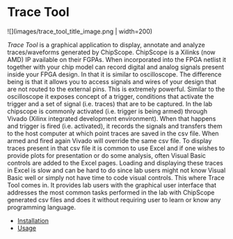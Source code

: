 # Trace Tool

![](images/trace_tool_title_image.png | width=200)

_Trace Tool_ is a graphical application to display, annotate and analyze traces/waveforms generated by ChipScope.
ChipScope is a Xilinks (now AMD) IP available on their FGPAs. When incorporated into the FPGA netlist it together 
with your chip model can record digital and analog signals present inside your FPGA design. In that it is similar to 
oscilloscope. The difference being is that it allows you to access signals and wires of your design that are not 
routed to the external pins. This is extremely powerful. Similar to the oscilloscope it exposes concept of a trigger, 
conditions that activate the trigger and a set of signal (i.e. traces) that are to be captured. In the lab chipscope 
is commonly activated (i.e. trigger is being armed) through Vivado (Xilinx integrated development environment). 
When that happens and trigger is fired (i.e. activated), it records the signals and transfers them to the host computer 
at which point traces are saved in the csv file. When armed and fired again Vivado will override the same csv file. 
To display traces present in that csv file it is common to use Excel and if one wishes to provide plots for presentation 
or do some analysis, often Visual Basic controls are added to the Excel pages. Loading and displaying these traces 
in Excel is slow and can be hard to do since lab users might not know Visual Basic well or simply not have time to code 
visual controls. This where Trace Tool comes in. It provides lab users with the graphical user interface that addresses
the most common tasks performed in the lab with ChipScope generated csv files and does it without requiring user to 
learn or know any programming language.

* [Installation](INSTALLATION.md)
* [Usage](USAGE.md)